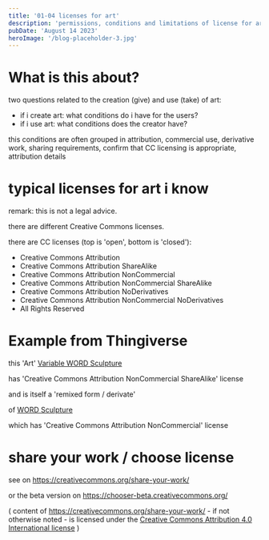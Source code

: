 ```yaml
---
title: '01-04 licenses for art'
description: 'permissions, conditions and limitations of license for art - give and take'
pubDate: 'August 14 2023'
heroImage: '/blog-placeholder-3.jpg'
---
```


# What is this about?

two questions related to the creation (give) and use (take) of art:

- if i create art: what conditions do i have for the users?
- if i use art: what conditions does the creator have?

this conditions are often grouped in attribution, commercial use, derivative work, sharing requirements, confirm that CC licensing is appropriate, attribution details

# typical licenses for art i know

remark: this is not a legal advice.

there are different Creative Commons licenses.

there are CC licenses (top is 'open', bottom is 'closed'):

- Creative Commons Attribution
- Creative Commons Attribution ShareAlike
- Creative Commons Attribution NonCommercial
- Creative Commons Attribution NonCommercial ShareAlike
- Creative Commons Attribution NoDerivatives
- Creative Commons Attribution NonCommercial NoDerivatives
- All Rights Reserved

# Example from Thingiverse

this 'Art' [Variable WORD Sculpture](https://www.thingiverse.com/thing:1038261)

has 'Creative Commons Attribution NonCommercial ShareAlike' license

and is itself a 'remixed form / derivate'

of [WORD Sculpture](https://www.thingiverse.com/thing:305087)

which has 'Creative Commons Attribution NonCommercial' license

# share your work / choose license

see on https://creativecommons.org/share-your-work/

or the beta version on https://chooser-beta.creativecommons.org/

( content of https://creativecommons.org/share-your-work/ - if not otherwise noted - is licensed  under the [Creative Commons Attribution 4.0 International license](https://creativecommons.org/licenses/by/4.0/legalcode) )
